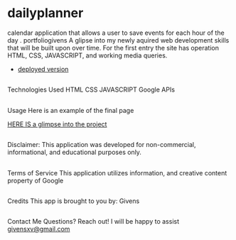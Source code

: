 # dailyplanner
calendar application that allows a user to save events for each hour of the day .
portfoliogivens
 A glipse into my newly aquired web development skills that will be built upon over time.
For the first entry the site has operation HTML,  CSS, JAVASCRIPT, and working media queries.

- [deployed version](https://giiivens.github.io/dailyplanner/)

##

Technologies Used
HTML 
CSS
JAVASCRIPT
Google APIs


##

Usage
Here is an example of the final page

 [HERE IS a glimpse into the project](./assets/IMAGES/ezgif.com-gif-maker%20(5).gif)




## 


Disclaimer: This application was developed for non-commercial, informational, and educational purposes only.
## 

Terms of Service
This application utilizes information, and creative content property of Google 

## 

Credits
This app is brought to you by: Givens
## 

Contact Me
Questions? Reach out! I will be happy to assist givensxv@gmail.com
